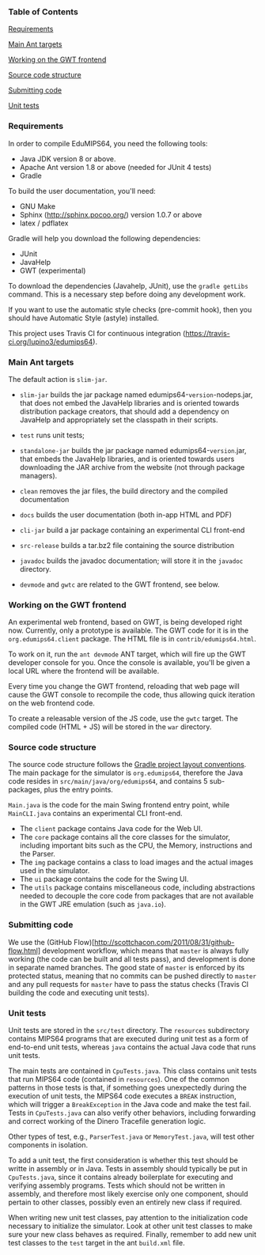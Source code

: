 ### Table of Contents
[Requirements](#requirements)

[Main Ant targets](#main-ant-targets)

[Working on the GWT frontend](#working-on-the-gwt-frontend)

[Source code structure](#source-code-structure)

[Submitting code](#submitting-code)

[Unit tests](#unit-tests)

### Requirements

In order to compile EduMIPS64, you need the following tools:
- Java JDK version 8 or above.
- Apache Ant version 1.8 or above (needed for JUnit 4 tests)
- Gradle

To build the user documentation, you'll need:
- GNU Make
- Sphinx (http://sphinx.pocoo.org/) version 1.0.7 or above
- latex / pdflatex

Gradle will help you download the following dependencies:
- JUnit
- JavaHelp
- GWT (experimental)

To download the dependencies (Javahelp, JUnit), use the `gradle getLibs`
command. This is a necessary step before doing any development work.

If you want to use the automatic style checks (pre-commit hook), then you
should have Automatic Style (astyle) installed.

This project uses Travis CI for continuous integration
(https://travis-ci.org/lupino3/edumips64).

### Main Ant targets

The default action is `slim-jar`.

* `slim-jar` builds the jar package named edumips64-`version`-nodeps.jar, that
  does not embed the JavaHelp libraries and is oriented towards distribution
  package creators, that should add a dependency on JavaHelp and appropriately
  set the classpath in their scripts.

* `test` runs unit tests;

* `standalone-jar` builds the jar package named edumips64-`version`.jar, that
  embeds the JavaHelp libraries, and is oriented towards users downloading the
  JAR archive from the website (not through package managers).

* `clean` removes the jar files, the build directory and the compiled
  documentation

* `docs` builds the user documentation (both in-app HTML and PDF)

* `cli-jar` build a jar package containing an experimental CLI front-end

* `src-release` builds a tar.bz2 file containing the source distribution

* `javadoc` builds the javadoc documentation; will store it in the `javadoc`
   directory.

* `devmode` and `gwtc` are related to the GWT frontend, see below.

### Working on the GWT frontend

An experimental web frontend, based on GWT, is being developed right now.
Currently, only a prototype is available. The GWT code for it is in the
`org.edumips64.client` package. The HTML file is in `contrib/edumips64.html`.

To work on it, run the `ant devmode` ANT target, which will fire up the GWT
developer console for you. Once the console is available, you'll be given a
local URL where the frontend will be available.

Every time you change the GWT frontend, reloading that web page will cause the
GWT console to recompile the code, thus allowing quick iteration on the web
frontend code.

To create a releasable version of the JS code, use the `gwtc` target. The
compiled code (HTML + JS) will be stored in the `war` directory.

### Source code structure

The source code structure follows the [Gradle project layout conventions](https://docs.gradle.org/current/userguide/java_plugin.html#N152C8).
The main package for the simulator is `org.edumips64`, therefore the Java code
resides in `src/main/java/org/edumips64`, and contains 5 sub-packages, plus
the entry points.

`Main.java` is the code for the main Swing frontend entry point, while `MainCLI.java`
contains an experimental CLI front-end.

* The `client` package contains Java code for the Web UI. 
* The `core` package contains all the core classes for the simulator, including
  important bits such as the CPU, the Memory, instructions and the Parser.
* The `img` package contains a class to load images and the actual images used
  in the simulator.
* The `ui` package contains the code for the Swing UI.
* The `utils` package contains miscellaneous code, including abstractions needed
  to decouple the core code from packages that are not available in the GWT
  JRE emulation (such as `java.io`).

### Submitting code

We use the (GitHub Flow)[http://scottchacon.com/2011/08/31/github-flow.html]
development workflow, which means that `master` is always fully working
(the code can be built and all tests pass), and development is done in separate
named branches. The good state of `master` is enforced by its protected
status, meaning that no commits can be pushed directly to `master` and any
pull requests for `master` have to pass the status checks (Travis CI building
the code and executing unit tests).

### Unit tests

Unit tests are stored in the `src/test` directory. The `resources`
subdirectory contains MIPS64 programs that are executed during unit test as a
form of end-to-end unit tests, whereas `java` contains the actual Java code
that runs unit tests.

The main tests are contained in `CpuTests.java`. This class contains unit
tests that run MIPS64 code (contained in `resources`).  One of the common
patterns in those tests is that, if something goes unexpectedly during the
execution of unit tests, the MIPS64 code executes a `BREAK` instruction, which
will trigger a `BreakException` in the Java code and make the test fail. Tests
in `CpuTests.java` can also verify other behaviors, including forwarding and
correct working of the Dinero Tracefile generation logic.

Other types of test, e.g., `ParserTest.java` or `MemoryTest.java`, will test
other components in isolation.

To add a unit test, the first consideration is whether this test should be
writte in assembly or in Java. Tests in assembly should typically be put in
`CpuTests.java`, since it contains already boilerplate for executing and
verifying assembly programs. Tests which should not be written in assembly,
and therefore most likely exercise only one component, should pertain to other
classes, possibly even an entirely new class if required.

When writing new unit test classes, pay attention to the initialization code
necessary to initialize the simulator. Look at other unit test classes to make
sure your new class behaves as required. Finally, remember to add new unit
test classes to the `test` target in the ant `build.xml` file.
